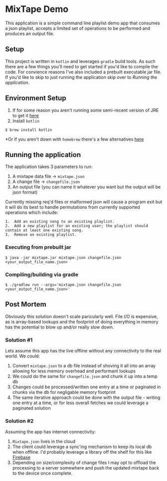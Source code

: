 # MixTape Demo

This application is a simple command line playlist demo app that consumes a json playlist, accepts a limited set of operations to be performed and produces an output file.

## Setup

This project is written in `kotlin` and leverages `gradle` build tools.  As such there are a few things you'll need to get started if you'd like to compile the code.  For convience reasons I've also included a prebuilt executable jar file.  If you'd like to skip to just running the application skip over to _Running the application_.

## Environment Setup
1.  If for some reason you aren't running some semi-recent version of JRE to get it [here](https://www.oracle.com/technetwork/java/javase/downloads/jre8-downloads-2133155.html)
2.  Install `kotlin`
```
$ brew install kotlin
```
*Or if you aren't down with `homebrew` there's a few alternatives [here](https://kotlinlang.org/docs/tutorials/command-line.html) 

## Running the application
The application takes 3 parameters to run:
1.  A mixtape data file -> `mixtape.json`
2.  A change file -> `changefile.json`
3.  An output file (you can name it whatever you want but the output will be json format)

Currently missing req'd files or malformed json will cause a program exit but it will do its best to handle permutations from 
currently supported operations which include:

```
1.  Add an existing song to an existing playlist.
2.  Add a new playlist for an existing user; the playlist should contain at least one existing song.
3.  Remove an existing playlist.
```

### Executing from prebuilt jar
```
$ java -jar mixtape.jar mixtape.json changefile.json <your_output_file_name.json>
```

### Compiling/building via gradle
```
$ ./gradlew run --args='mixtape.json changefile.json <your_output_file_name.json>'
```

## Post Mortem

Obviously this solution doesn't scale paricularly well.  File I/O is expensive, as is array-based lookups and the footprint of doing everything in memory has the potential to blow up and/or really slow down.

### Solution #1

Lets assume this app has the live offline without any connectivity to the real world.  We could:
1. Convert `mixtape.json` to a db file instead of shoving it all into an array allowing for less memory overhead and performant lookups
2. We could do the same for `changefile.json` and chunk it up into a temp db
3. Changes could be processed/written one entry at a time or paginated in chunks via the db for negligable memory footprint
4. The same iterative approach could be done with the output file - writing one entry at a time, or for less overall fetches we could leverage a paginated solution

### Solution #2

Assuming the app has internet connectivity:
1.  `Mixtape.json` lives in the cloud
2.  The client could leverage a sync'ing mechanism to keep its local db when offline.  I'd probably leverage a library off the shelf for this like [Firebase](https://firebase.google.com/products/realtime-database)
3.  Depending on size/complexity of change files I may opt to offload the processing to a server somewhere and push the updated mixtape back to the device once complete.
